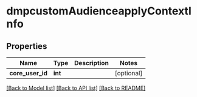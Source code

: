 # dmpcustomAudienceapplyContextInfo

## Properties
Name | Type | Description | Notes
------------ | ------------- | ------------- | -------------
**core_user_id** | **int** |  | [optional] 

[[Back to Model list]](../README.md#documentation-for-models) [[Back to API list]](../README.md#documentation-for-api-endpoints) [[Back to README]](../README.md)

